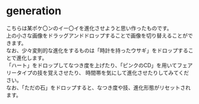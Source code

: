 # generation
こちらは某ポケ〇ンのイー〇イを進化させようと思い作ったものです。<BR>
上の小さな画像をドラッグアンドドロップすることで画像を切り替えることができます。<BR>
なお、少々変則的な進化をするものは「時計を持ったウサギ」をドロップすることで進化します。<BR>
「ハート」をドロップしてなつき度を上げたり、「ピンクのCD」を用いてフェアリータイプの技を覚えさせたり、
時間帯を気にして進化させたりしてみてください。<BR>
なお、「ただの石」をドロップすると、なつき度や技、進化形態がリセットされます。<BR>

